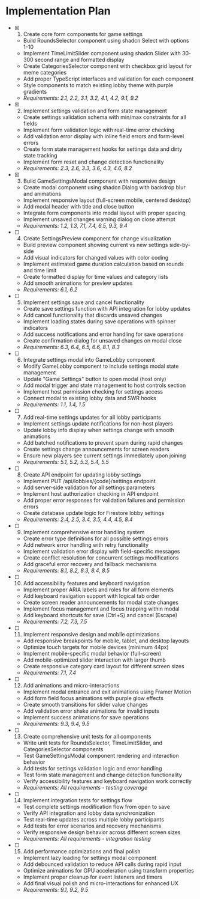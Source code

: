 # Implementation Plan

- [x] 1. Create core form components for game settings
  - Build RoundsSelector component using shadcn Select with options 1-10
  - Implement TimeLimitSlider component using shadcn Slider with 30-300 second range and formatted display
  - Create CategoriesSelector component with checkbox grid layout for meme categories
  - Add proper TypeScript interfaces and validation for each component
  - Style components to match existing lobby theme with purple gradients
  - _Requirements: 2.1, 2.2, 3.1, 3.2, 4.1, 4.2, 9.1, 9.2_

- [x] 2. Implement settings validation and form state management
  - Create settings validation schema with min/max constraints for all fields
  - Implement form validation logic with real-time error checking
  - Add validation error display with inline field errors and form-level errors
  - Create form state management hooks for settings data and dirty state tracking
  - Implement form reset and change detection functionality
  - _Requirements: 2.3, 2.6, 3.3, 3.6, 4.3, 4.6, 8.2_

- [x] 3. Build GameSettingsModal component with responsive design
  - Create modal component using shadcn Dialog with backdrop blur and animations
  - Implement responsive layout (full-screen mobile, centered desktop)
  - Add modal header with title and close button
  - Integrate form components into modal layout with proper spacing
  - Implement unsaved changes warning dialog on close attempt
  - _Requirements: 1.2, 1.3, 7.1, 7.4, 6.5, 9.3, 9.4_

- [ ] 4. Create SettingsPreview component for change visualization
  - Build preview component showing current vs new settings side-by-side
  - Add visual indicators for changed values with color coding
  - Implement estimated game duration calculation based on rounds and time limit
  - Create formatted display for time values and category lists
  - Add smooth animations for preview updates
  - _Requirements: 6.1, 6.2_

- [ ] 5. Implement settings save and cancel functionality
  - Create save settings function with API integration for lobby updates
  - Add cancel functionality that discards unsaved changes
  - Implement loading states during save operations with spinner indicators
  - Add success notifications and error handling for save operations
  - Create confirmation dialog for unsaved changes on modal close
  - _Requirements: 6.3, 6.4, 6.5, 6.6, 8.1, 8.3_

- [ ] 6. Integrate settings modal into GameLobby component
  - Modify GameLobby component to include settings modal state management
  - Update "Game Settings" button to open modal (host only)
  - Add modal trigger and state management to host controls section
  - Implement host permission checking for settings access
  - Connect modal to existing lobby data and SWR hooks
  - _Requirements: 1.1, 1.4, 1.5_

- [ ] 7. Add real-time settings updates for all lobby participants
  - Implement settings update notifications for non-host players
  - Update lobby info display when settings change with smooth animations
  - Add batched notifications to prevent spam during rapid changes
  - Create settings change announcements for screen readers
  - Ensure new players see current settings immediately upon joining
  - _Requirements: 5.1, 5.2, 5.3, 5.4, 5.5_

- [ ] 8. Create API endpoint for updating lobby settings
  - Implement PUT /api/lobbies/{code}/settings endpoint
  - Add server-side validation for all settings parameters
  - Implement host authorization checking in API endpoint
  - Add proper error responses for validation failures and permission errors
  - Create database update logic for Firestore lobby settings
  - _Requirements: 2.4, 2.5, 3.4, 3.5, 4.4, 4.5, 8.4_

- [ ] 9. Implement comprehensive error handling system
  - Create error type definitions for all possible settings errors
  - Add network error handling with retry functionality
  - Implement validation error display with field-specific messages
  - Create conflict resolution for concurrent settings modifications
  - Add graceful error recovery and fallback mechanisms
  - _Requirements: 8.1, 8.2, 8.3, 8.4, 8.5_

- [ ] 10. Add accessibility features and keyboard navigation
  - Implement proper ARIA labels and roles for all form elements
  - Add keyboard navigation support with logical tab order
  - Create screen reader announcements for modal state changes
  - Implement focus management and focus trapping within modal
  - Add keyboard shortcuts for save (Ctrl+S) and cancel (Escape)
  - _Requirements: 7.2, 7.3, 7.5_

- [ ] 11. Implement responsive design and mobile optimizations
  - Add responsive breakpoints for mobile, tablet, and desktop layouts
  - Optimize touch targets for mobile devices (minimum 44px)
  - Implement mobile-specific modal behavior (full-screen)
  - Add mobile-optimized slider interaction with larger thumb
  - Create responsive category card layout for different screen sizes
  - _Requirements: 7.1, 7.4_

- [ ] 12. Add animations and micro-interactions
  - Implement modal entrance and exit animations using Framer Motion
  - Add form field focus animations with purple glow effects
  - Create smooth transitions for slider value changes
  - Add validation error shake animations for invalid inputs
  - Implement success animations for save operations
  - _Requirements: 9.3, 9.4, 9.5_

- [ ] 13. Create comprehensive unit tests for all components
  - Write unit tests for RoundsSelector, TimeLimitSlider, and CategoriesSelector components
  - Test GameSettingsModal component rendering and interaction behavior
  - Add tests for settings validation logic and error handling
  - Test form state management and change detection functionality
  - Verify accessibility features and keyboard navigation work correctly
  - _Requirements: All requirements - testing coverage_

- [ ] 14. Implement integration tests for settings flow
  - Test complete settings modification flow from open to save
  - Verify API integration and lobby data synchronization
  - Test real-time updates across multiple lobby participants
  - Add tests for error scenarios and recovery mechanisms
  - Verify responsive design behavior across different screen sizes
  - _Requirements: All requirements - integration testing_

- [ ] 15. Add performance optimizations and final polish
  - Implement lazy loading for settings modal component
  - Add debounced validation to reduce API calls during rapid input
  - Optimize animations for GPU acceleration using transform properties
  - Implement proper cleanup for event listeners and timers
  - Add final visual polish and micro-interactions for enhanced UX
  - _Requirements: 9.1, 9.2, 9.5_
